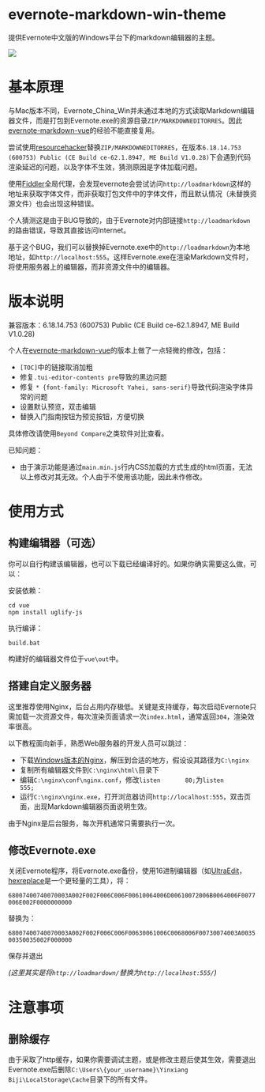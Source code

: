 # evernote-markdown-win-theme

提供Evernote中文版的Windows平台下的markdown编辑器的主题。

![](https://github.com/hyboxu/evernote-markdown-win-theme/raw/master/preview.png)

# 基本原理

与Mac版本不同，Evernote_China_Win并未通过本地的方式读取Markdown编辑器文件，而是打包到Evernote.exe的资源目录`ZIP/MARKDOWNEDITORRES`。因此[evernote-markdown-vue](https://github.com/timothyzhw/evernote-markdown-vue)的经验不能直接复用。

尝试使用[resourcehacker](http://www.angusj.com/resourcehacker/#download)替换`ZIP/MARKDOWNEDITORRES`，在版本`6.18.14.753 (600753) Public (CE Build ce-62.1.8947, ME Build V1.0.28)`下会遇到代码渲染延迟的问题，以及字体不生效，猜测原因是字体加载问题。

使用[Fiddler](https://www.telerik.com/fiddler)全局代理，会发现evernote会尝试访问`http://loadmarkdown`这样的地址来获取字体文件，而非获取打包文件中的字体文件，而且默认情况（未替换资源文件）也会出现这种错误。

个人猜测这是由于BUG导致的，由于Evernote对内部链接`http://loadmarkdown`的路由错误，导致其直接访问Internet。

基于这个BUG，我们可以替换掉Evernote.exe中的`http://loadmarkdown`为本地地址，如`http://localhost:555`。这样Evernote.exe在渲染Markdown文件时，将使用服务器上的编辑器，而非资源文件中的编辑器。

# 版本说明

兼容版本：6.18.14.753 (600753) Public (CE Build ce-62.1.8947, ME Build V1.0.28)

个人在[evernote-markdown-vue](https://github.com/timothyzhw/evernote-markdown-vue)的版本上做了一点轻微的修改，包括：

- `[TOC]`中的链接取消加粗
- 修复`.tui-editor-contents pre`导致的黑边问题
- 修复 `* {font-family: Microsoft Yahei, sans-serif}`导致代码渲染字体异常的问题
- 设置默认预览，双击编辑
- 替换入门指南按钮为预览按钮，方便切换



具体修改请使用`Beyond Compare`之类软件对比查看。

已知问题：

- 由于演示功能是通过`main.min.js`行内CSS加载的方式生成的html页面，无法以上修改对其无效。个人由于不使用该功能，因此未作修改。

# 使用方式
## 构建编辑器（可选）
你可以自行构建该编辑器，也可以下载已经编译好的。如果你确实需要这么做，可以：

安装依赖：
```
cd vue
npm install uglify-js
```

执行编译：
```
build.bat
```

构建好的编辑器文件位于`vue\out`中。

## 搭建自定义服务器

这里推荐使用Nginx，后台占用内存极低。关键是支持缓存，每次启动Evernote只需加载一次资源文件，每次渲染页面请求一次`index.html`，通常返回`304`，渲染效率很高。

以下教程面向新手，熟悉Web服务器的开发人员可以跳过：

- 下载[Windows版本的Nginx](https://nginx.org/en/download.html)，解压到合适的地方，假设设其路径为`C:\nginx`
- 复制所有编辑器文件到`C:\nginx\html\`目录下
- 编辑`C:\nginx\conf\nginx.conf`，修改`listen       80;`为`listen       555;`
- 运行`C:\nginx\nginx.exe`，打开浏览器访问`http://localhost:555`，双击页面，出现Markdown编辑器页面说明生效。

由于Nginx是后台服务，每次开机通常只需要执行一次。

## 修改Evernote.exe

关闭Evernote程序，将Evernote.exe备份，使用16进制编辑器（如[UltraEdit](https://www.ultraedit.com/)，[hexreplace](https://github.com/hyboxu/hexreplace)是一个更轻量的工具），将：

`68007400740070003A002F002F006C006F00610064006D00610072006B0064006F0077006E002F0000000000`

替换为：

`68007400740070003A002F002F006C006F00630061006C0068006F00730074003A003500350035002F000000`

保存并退出

*(这里其实是将`http://loadmardown/`替换为`http://localhost:555/`)*

# 注意事项

## 删除缓存

由于采取了http缓存，如果你需要调试主题，或是修改主题后使其生效，需要退出Evernote.exe后删除`C:\Users\{your_username}\Yinxiang Biji\LocalStorage\Cache`目录下的所有文件。
